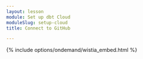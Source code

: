 ```yaml
---
layout: lesson
module: Set up dbt Cloud
moduleSlug: setup-cloud
title: Connect to GitHub

---
```


{% include options/ondemand/wistia_embed.html %}
